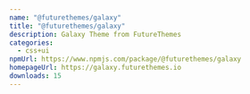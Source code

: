 ```yaml
---
name: "@futurethemes/galaxy"
title: "@futurethemes/galaxy"
description: Galaxy Theme from FutureThemes
categories:
  - css+ui
npmUrl: https://www.npmjs.com/package/@futurethemes/galaxy
homepageUrl: https://galaxy.futurethemes.io
downloads: 15
---
```

